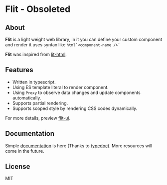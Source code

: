 # Flit - Obsoleted


## About

**Flit** is a light weight web library, in it you can define your custom component and render it uses syntax like `` html`<component-name />` ``

**Flit** was inspired from [lit-html](https://lit-html.polymer-project.org/).


## Features

 - Written in typescript.
 - Using ES template literal to render component.
 - Using `Proxy` to observe data changes and update components automatically.
 - Supports partial rendering.
 - Supports scoped style by rendering CSS codes dynamically.

For more details, preview [flit-ui](https://github.com/pucelle/flit-ui).


## Documentation

Simple [documentation](https://pucelle.github.io/flit/) is here (Thanks to [typedoc](https://typedoc.org/)). More resources will come in the future.


## License

MIT
